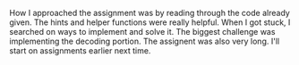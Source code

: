 How I approached the assignment was by reading through the code already given. The hints and helper functions were really helpful.
When I got stuck, I searched on ways to implement and solve it. The biggest challenge was implementing the decoding portion. The assignent was also very long. I'll start on assignments earlier next time. 